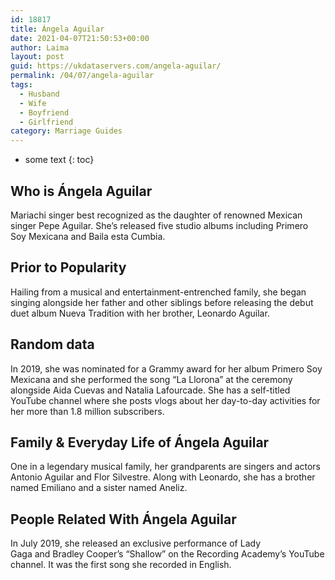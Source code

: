 ```yaml
---
id: 18817
title: Ángela Aguilar
date: 2021-04-07T21:50:53+00:00
author: Laima
layout: post
guid: https://ukdataservers.com/angela-aguilar/
permalink: /04/07/angela-aguilar
tags:
  - Husband
  - Wife
  - Boyfriend
  - Girlfriend
category: Marriage Guides
---
```


* some text
{: toc}


## Who is Ángela Aguilar
                  
                  
                  
Mariachi singer best recognized as the daughter of renowned Mexican singer Pepe Aguilar. She&#8217;s released five studio albums including Primero Soy Mexicana and Baila esta Cumbia. 
                  
              
            
              
            
                
                
                
## Prior to Popularity
                  
                  
                  
Hailing from a musical and entertainment-entrenched family, she began singing alongside her father and other siblings before releasing the debut duet album Nueva Tradition with her brother, Leonardo Aguilar.
                  
              
            
              
            
                
                
                
## Random data
                  
                  
                  
In 2019, she was nominated for a Grammy award for her album Primero Soy Mexicana and she performed the song &#8220;La Llorona&#8221; at the ceremony alongside Aida Cuevas and Natalia Lafourcade. She has a self-titled YouTube channel where she posts vlogs about her day-to-day activities for her more than 1.8 million subscribers. 
                  
              
            
              
            
                
                
                
## Family & Everyday Life of Ángela Aguilar
                  
                  
                  
One in a legendary musical family, her grandparents are singers and actors Antonio Aguilar and Flor Silvestre. Along with Leonardo, she has a brother named Emiliano and a sister named Aneliz.
                  
              
            
              
            
                
                
                
## People Related With Ángela Aguilar
                  
                  
                  
In July 2019, she released an exclusive performance of Lady Gaga and Bradley Cooper&#8217;s &#8220;Shallow&#8221; on the Recording Academy&#8217;s YouTube channel. It was the first song she recorded in English. 
                  
              
            
              
            
                
              
            
              
              
            
            
              
            
          
          
          